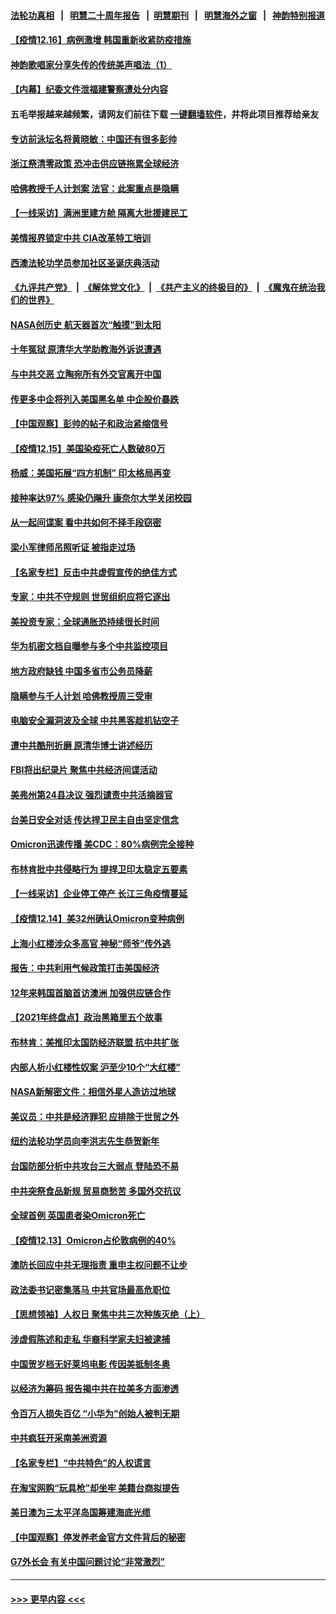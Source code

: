 #### [法轮功真相](https://github.com/gfw-breaker/truth/blob/master/README.md?t=0) &nbsp;&nbsp;|&nbsp;&nbsp; [明慧二十周年报告](https://github.com/gfw-breaker/mh-reports/blob/master/README.md?t=0) &nbsp;&nbsp;|&nbsp;&nbsp;[明慧期刊](https://github.com/gfw-breaker/mh-qikan) &nbsp;&nbsp;|&nbsp;&nbsp; [明慧海外之窗](https://github.com/gfw-breaker/mh-news/blob/master/README.md?t=0) &nbsp;&nbsp;|&nbsp;&nbsp; [神韵特别报道](https://github.com/gfw-breaker/mh-news/blob/master/shenyun.md?t=0)
#### [【疫情12.16】病例激增 韩国重新收紧防疫措施](../pages/nf4514/n13441168.md?t=12162200) 
#### [神韵歌唱家分享失传的传统美声唱法（1）](../pages/nf4514/n13439811.md?t=12162200) 
#### [【内幕】纪委文件泄福建警察遭处分内容](../pages/nf4514/n13440325.md?t=12162200) 
#### 五毛举报越来越频繁，请网友们前往下载 [一键翻墙软件](https://github.com/gfw-breaker/ssr-accounts)，并将此项目推荐给亲友
#### [专访前泳坛名将黄晓敏：中国还有很多彭帅](../pages/nf4514/n13440152.md?t=12162200) 
#### [浙江祭清零政策 恐冲击供应链拖累全球经济](../pages/nf4514/n13440020.md?t=12162200) 
#### [哈佛教授千人计划案 法官：此案重点是隐瞒](../pages/nf4514/n13439959.md?t=12162200) 
#### [【一线采访】满洲里建方舱 隔离大批援建民工](../pages/nf4514/n13439499.md?t=12162200) 
#### [美情报界锁定中共 CIA改革特工培训](../pages/nf4514/n13439659.md?t=12162200) 
#### [西澳法轮功学员参加社区圣诞庆典活动](../pages/nf4514/n13439323.md?t=12162200) 
#### [《九评共产党》](https://github.com/begood0513/9ping.md/blob/master/README.md) &nbsp;|&nbsp; [《解体党文化》](../../../../jtdwh.md/blob/master/README.md)  &nbsp;|&nbsp; [《共产主义的终极目的》](../../../../gczydzjmd.md/blob/master/README.md) &nbsp;|&nbsp; [《魔鬼在统治我们的世界》](../../../../mgztzwmdsj.md/blob/master/README.md) 
#### [NASA创历史 航天器首次“触摸”到太阳](../pages/nf4514/n13439237.md?t=12162200) 
#### [十年冤狱 原清华大学助教海外诉说遭遇](../pages/nf4514/n13436648.md?t=12162200) 
#### [与中共交恶 立陶宛所有外交官离开中国](../pages/nf4514/n13439043.md?t=12162200) 
#### [传更多中企将列入美国黑名单 中企股价暴跌](../pages/nf4514/n13438939.md?t=12162200) 
#### [【中国观察】彭帅的帖子和政治紧缩信号](../pages/nf4514/n13438720.md?t=12162200) 
#### [【疫情12.15】美国染疫死亡人数破80万](../pages/nf4514/n13438747.md?t=12162200) 
#### [杨威：美国拓展“四方机制”  印太格局再变](../pages/nf4514/n13437988.md?t=12162200) 
#### [接种率达97% 感染仍飚升 康奈尔大学关闭校园](../pages/nf4514/n13437672.md?t=12162200) 
#### [从一起间谍案 看中共如何不择手段窃密](../pages/nf4514/n13437611.md?t=12162200) 
#### [梁小军律师吊照听证 被指走过场](../pages/nf4514/n13437662.md?t=12162200) 
#### [【名家专栏】反击中共虚假宣传的绝佳方式](../pages/nf4514/n13436697.md?t=12162200) 
#### [专家：中共不守规则 世贸组织应将它逐出](../pages/nf4514/n13436996.md?t=12162200) 
#### [美投资专家：全球通胀恐持续很长时间](../pages/nf4514/n13437621.md?t=12162200) 
#### [华为机密文档自曝参与多个中共监控项目](../pages/nf4514/n13437261.md?t=12162200) 
#### [地方政府缺钱 中国多省市公务员降薪](../pages/nf4514/n13437467.md?t=12162200) 
#### [隐瞒参与千人计划 哈佛教授周三受审](../pages/nf4514/n13437115.md?t=12162200) 
#### [电脑安全漏洞波及全球 中共黑客趁机钻空子](../pages/nf4514/n13436792.md?t=12162200) 
#### [遭中共酷刑折磨 原清华博士讲述经历](../pages/nf4514/n13434903.md?t=12162200) 
#### [FBI将出纪录片 聚焦中共经济间谍活动](../pages/nf4514/n13437182.md?t=12162200) 
#### [美弗州第24县决议 强烈谴责中共活摘器官](../pages/nf4514/n13432923.md?t=12162200) 
#### [台美日安全对话 传达捍卫民主自由坚定信念](../pages/nf4514/n13436898.md?t=12162200) 
#### [Omicron迅速传播 美CDC：80%病例完全接种](../pages/nf4514/n13436743.md?t=12162200) 
#### [布林肯批中共侵略行为 提捍卫印太稳定五要素](../pages/nf4514/n13436865.md?t=12162200) 
#### [【一线采访】企业停工停产 长江三角疫情蔓延](../pages/nf4514/n13436914.md?t=12162200) 
#### [【疫情12.14】美32州确认Omicron变种病例](../pages/nf4514/n13436106.md?t=12162200) 
#### [上海小红楼涉众多高官 神秘“师爷”传外逃](../pages/nf4514/n13435545.md?t=12162200) 
#### [报告：中共利用气候政策打击美国经济](../pages/nf4514/n13436251.md?t=12162200) 
#### [12年来韩国首脑首访澳洲 加强供应链合作](../pages/nf4514/n13436313.md?t=12162200) 
#### [【2021年终盘点】政治黑箱里五个故事](../pages/nf4514/n13433292.md?t=12162200) 
#### [布林肯：美推印太国防经济联盟 抗中共扩张](../pages/nf4514/n13435966.md?t=12162200) 
#### [内部人析小红楼性奴案 沪至少10个“大红楼”](../pages/nf4514/n13436019.md?t=12162200) 
#### [NASA新解密文件：相信外星人造访过地球](../pages/nf4514/n13435742.md?t=12162200) 
#### [美议员：中共是经济罪犯 应排除于世贸之外](../pages/nf4514/n13435358.md?t=12162200) 
#### [纽约法轮功学员向李洪志先生恭贺新年](../pages/nf4514/n13433854.md?t=12162200) 
#### [台国防部分析中共攻台三大弱点 登陆恐不易](../pages/nf4514/n13435013.md?t=12162200) 
#### [中共突祭食品新规 贸易商愁苦 多国外交抗议](../pages/nf4514/n13434960.md?t=12162200) 
#### [全球首例 英国患者染Omicron死亡](../pages/nf4514/n13434629.md?t=12162200) 
#### [【疫情12.13】Omicron占伦敦病例的40%](../pages/nf4514/n13434249.md?t=12162200) 
#### [澳防长回应中共无理指责 重申主权问题不让步](../pages/nf4514/n13433913.md?t=12162200) 
#### [政法委书记密集落马 中共官场最高危职位](../pages/nf4514/n13433901.md?t=12162200) 
#### [【思想领袖】人权日 聚焦中共三次种族灭绝（上）](../pages/nf4514/n13431340.md?t=12162200) 
#### [涉虚假陈述和走私 华裔科学家夫妇被逮捕](../pages/nf4514/n13433064.md?t=12162200) 
#### [中国贺岁档无好莱坞电影 传因美抵制冬奥](../pages/nf4514/n13433356.md?t=12162200) 
#### [以经济为筹码 报告揭中共在拉美多方面渗透](../pages/nf4514/n13413302.md?t=12162200) 
#### [令百万人损失百亿 “小华为”创始人被判无期](../pages/nf4514/n13433260.md?t=12162200) 
#### [中共疯狂开采南美洲资源](../pages/nf4514/n13432965.md?t=12162200) 
#### [【名家专栏】“中共特色”的人权谎言](../pages/nf4514/n13432541.md?t=12162200) 
#### [在淘宝网购“玩具枪”却坐牢 美籍台商拟提告](../pages/nf4514/n13428665.md?t=12162200) 
#### [美日澳为三太平洋岛国筹建海底光缆](../pages/nf4514/n13432793.md?t=12162200) 
#### [【中国观察】停发养老金官方文件背后的秘密](../pages/nf4514/n13430566.md?t=12162200) 
#### [G7外长会 有关中国问题讨论“非常激烈”](../pages/nf4514/n13432590.md?t=12162200) 

----
#### [ >>> 更早内容 <<< ](../indexes/nf4514-earlier.md)
